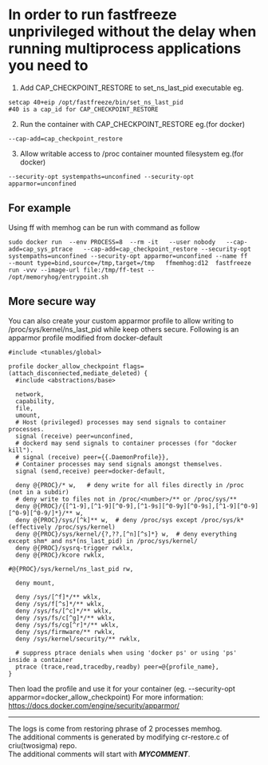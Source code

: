 
# In order to run fastfreeze unprivileged without the delay when running multiprocess applications you need to
1. Add CAP_CHECKPOINT_RESTORE to set_ns_last_pid executable eg.
```
setcap 40+eip /opt/fastfreeze/bin/set_ns_last_pid
#40 is a cap_id for CAP_CHECKPOINT_RESTORE
```
2. Run the container with CAP_CHECKPOINT_RESTORE eg.(for docker)
```
--cap-add=cap_checkpoint_restore
```
3. Allow writable access to /proc container mounted filesystem eg.(for docker)
```
--security-opt systempaths=unconfined --security-opt apparmor=unconfined
```

## For example
Using ff with memhog can be run with command as follow
```
sudo docker run  --env PROCESS=8  --rm -it   --user nobody   --cap-add=cap_sys_ptrace   --cap-add=cap_checkpoint_restore --security-opt systempaths=unconfined --security-opt apparmor=unconfined --name ff   --mount type=bind,source=/tmp,target=/tmp   ffmemhog:d12  fastfreeze run -vvv --image-url file:/tmp/ff-test --   /opt/memoryhog/entrypoint.sh
```
## More secure way
You can also create your custom apparmor profile to allow writing to /proc/sys/kernel/ns_last_pid while keep others secure.
Following is an apparmor profile modified from docker-default
```
#include <tunables/global>

profile docker_allow_checkpoint flags=(attach_disconnected,mediate_deleted) {
  #include <abstractions/base>

  network,
  capability,
  file,
  umount,
  # Host (privileged) processes may send signals to container processes.
  signal (receive) peer=unconfined,
  # dockerd may send signals to container processes (for "docker kill").
  # signal (receive) peer={{.DaemonProfile}},
  # Container processes may send signals amongst themselves.
  signal (send,receive) peer=docker-default,

  deny @{PROC}/* w,   # deny write for all files directly in /proc (not in a subdir)
  # deny write to files not in /proc/<number>/** or /proc/sys/**
  deny @{PROC}/{[^1-9],[^1-9][^0-9],[^1-9s][^0-9y][^0-9s],[^1-9][^0-9][^0-9][^0-9/]*}/** w,
  deny @{PROC}/sys/[^k]** w,  # deny /proc/sys except /proc/sys/k* (effectively /proc/sys/kernel)
  deny @{PROC}/sys/kernel/{?,??,[^n][^s]*} w,  # deny everything except shm* and ns*(ns_last_pid) in /proc/sys/kernel/
  deny @{PROC}/sysrq-trigger rwklx,
  deny @{PROC}/kcore rwklx,

#@{PROC}/sys/kernel/ns_last_pid rw,

  deny mount,

  deny /sys/[^f]*/** wklx,
  deny /sys/f[^s]*/** wklx,
  deny /sys/fs/[^c]*/** wklx,
  deny /sys/fs/c[^g]*/** wklx,
  deny /sys/fs/cg[^r]*/** wklx,
  deny /sys/firmware/** rwklx,
  deny /sys/kernel/security/** rwklx,

  # suppress ptrace denials when using 'docker ps' or using 'ps' inside a container
  ptrace (trace,read,tracedby,readby) peer=@{profile_name},
}
```
Then load the profile and use it for your container (eg. --security-opt apparmor=docker_allow_checkpoint)
For more information: https://docs.docker.com/engine/security/apparmor/


------------------------------
The logs is come from restoring phrase of 2 processes memhog. \
The additional comments is generated by modifying cr-restore.c of criu(twosigma) repo. \
The additional comments will start with ***MYCOMMENT***.
